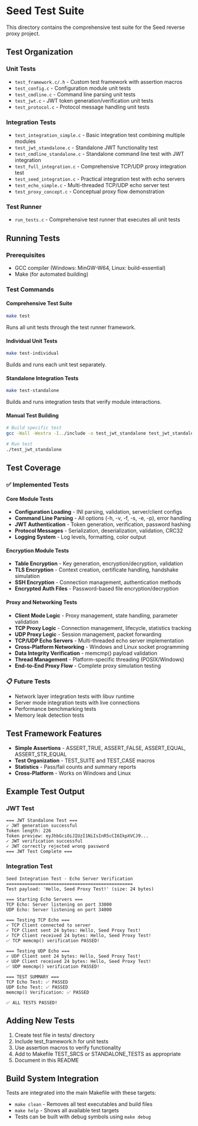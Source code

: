 # Seed Test Suite

This directory contains the comprehensive test suite for the Seed reverse proxy project.

## Test Organization

### Unit Tests
- `test_framework.c/.h` - Custom test framework with assertion macros
- `test_config.c` - Configuration module unit tests
- `test_cmdline.c` - Command line parsing unit tests  
- `test_jwt.c` - JWT token generation/verification unit tests
- `test_protocol.c` - Protocol message handling unit tests

### Integration Tests
- `test_integration_simple.c` - Basic integration test combining multiple modules
- `test_jwt_standalone.c` - Standalone JWT functionality test
- `test_cmdline_standalone.c` - Standalone command line test with JWT integration
- `test_full_integration.c` - Comprehensive TCP/UDP proxy integration test
- `test_seed_integration.c` - Practical integration test with echo servers
- `test_echo_simple.c` - Multi-threaded TCP/UDP echo server test
- `test_proxy_concept.c` - Conceptual proxy flow demonstration

### Test Runner
- `run_tests.c` - Comprehensive test runner that executes all unit tests

## Running Tests

### Prerequisites
- GCC compiler (Windows: MinGW-W64, Linux: build-essential)
- Make (for automated building)

### Test Commands

#### Comprehensive Test Suite
```bash
make test
```
Runs all unit tests through the test runner framework.

#### Individual Unit Tests  
```bash
make test-individual
```
Builds and runs each unit test separately.

#### Standalone Integration Tests
```bash
make test-standalone
```
Builds and runs integration tests that verify module interactions.

#### Manual Test Building
```bash
# Build specific test
gcc -Wall -Wextra -I../include -o test_jwt_standalone test_jwt_standalone.c ../src/log.c ../src/jwt.c

# Run test
./test_jwt_standalone
```

## Test Coverage

### ✅ Implemented Tests

#### Core Module Tests
- **Configuration Loading** - INI parsing, validation, server/client configs
- **Command Line Parsing** - All options (-h, -v, -f, -s, -e, -p), error handling
- **JWT Authentication** - Token generation, verification, password hashing
- **Protocol Messages** - Serialization, deserialization, validation, CRC32
- **Logging System** - Log levels, formatting, color output

#### Encryption Module Tests
- **Table Encryption** - Key generation, encryption/decryption, validation
- **TLS Encryption** - Context creation, certificate handling, handshake simulation
- **SSH Encryption** - Connection management, authentication methods
- **Encrypted Auth Files** - Password-based file encryption/decryption

#### Proxy and Networking Tests  
- **Client Mode Logic** - Proxy management, state handling, parameter validation
- **TCP Proxy Logic** - Connection management, lifecycle, statistics tracking
- **UDP Proxy Logic** - Session management, packet forwarding
- **TCP/UDP Echo Servers** - Multi-threaded echo server implementation
- **Cross-Platform Networking** - Windows and Linux socket programming
- **Data Integrity Verification** - memcmp() payload validation
- **Thread Management** - Platform-specific threading (POSIX/Windows)
- **End-to-End Proxy Flow** - Complete proxy simulation testing

### 📋 Future Tests
- Network layer integration tests with libuv runtime
- Server mode integration tests with live connections  
- Performance benchmarking tests
- Memory leak detection tests

## Test Framework Features

- **Simple Assertions** - ASSERT_TRUE, ASSERT_FALSE, ASSERT_EQUAL, ASSERT_STR_EQUAL
- **Test Organization** - TEST_SUITE and TEST_CASE macros
- **Statistics** - Pass/fail counts and summary reports
- **Cross-Platform** - Works on Windows and Linux

## Example Test Output

### JWT Test
```
=== JWT Standalone Test ===
✓ JWT generation successful
Token length: 226
Token preview: eyJhbGciOiJIUzI1NiIsInR5cCI6IkpXVCJ9...
✓ JWT verification successful  
✓ JWT correctly rejected wrong password
=== JWT Test Complete ===
```

### Integration Test
```
Seed Integration Test - Echo Server Verification
================================================
Test payload: 'Hello, Seed Proxy Test!' (size: 24 bytes)

=== Starting Echo Servers ===
TCP Echo: Server listening on port 33000
UDP Echo: Server listening on port 34000

=== Testing TCP Echo ===
✓ TCP Client connected to server
✓ TCP Client sent 24 bytes: Hello, Seed Proxy Test!
✓ TCP Client received 24 bytes: Hello, Seed Proxy Test!
✅ TCP memcmp() verification PASSED!

=== Testing UDP Echo ===
✓ UDP Client sent 24 bytes: Hello, Seed Proxy Test!
✓ UDP Client received 24 bytes: Hello, Seed Proxy Test!
✅ UDP memcmp() verification PASSED!

=== TEST SUMMARY ===
TCP Echo Test: ✅ PASSED
UDP Echo Test: ✅ PASSED
memcmp() Verification: ✅ PASSED

✅ ALL TESTS PASSED!
```

## Adding New Tests

1. Create test file in tests/ directory
2. Include test_framework.h for unit tests
3. Use assertion macros to verify functionality
4. Add to Makefile TEST_SRCS or STANDALONE_TESTS as appropriate
5. Document in this README

## Build System Integration

Tests are integrated into the main Makefile with these targets:
- `make clean` - Removes all test executables and build files
- `make help` - Shows all available test targets
- Tests can be built with debug symbols using `make debug`